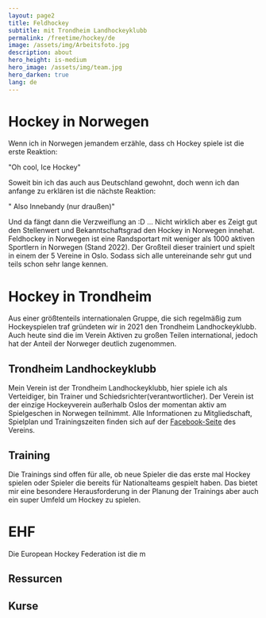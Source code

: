 ```yaml
---
layout: page2
title: Feldhockey
subtitle: mit Trondheim Landhockeyklubb
permalink: /freetime/hockey/de
image: /assets/img/Arbeitsfoto.jpg
description: about
hero_height: is-medium
hero_image: /assets/img/team.jpg
hero_darken: true
lang: de
---
```

# Hockey in Norwegen
Wenn ich in Norwegen jemandem erzähle, dass ch Hockey spiele ist die erste Reaktion: 

"Oh cool, Ice Hockey"

Soweit bin ich das auch aus Deutschland gewohnt, doch wenn ich dan anfange zu erklären ist die nächste Reaktion:
 
" Also Innebandy (nur draußen)"

Und da fängt dann die Verzweiflung an :D ... Nicht wirklich aber es Zeigt gut den Stellenwert und Bekanntschaftsgrad den Hockey in Norwegen innehat. Feldhockey in Norwegen ist eine Randsportart mit weniger als 1000 aktiven Sportlern in Norwegen (Stand 2022).
Der Großteil dieser trainiert und spielt in einem der 5 Vereine in Oslo. Sodass sich alle untereinande sehr gut und teils schon sehr lange kennen.  

# Hockey in Trondheim
Aus einer größtenteils internationalen Gruppe, die sich regelmäßig zum Hockeyspielen traf gründeten wir in 2021 den Trondheim Landhockeyklubb.
Auch heute sind die im Verein Aktiven zu großen Teilen international, jedoch hat der Anteil der Norweger deutlich zugenommen. 
## Trondheim Landhockeyklubb
Mein Verein ist der Trondheim Landhockeyklubb, hier spiele ich als Verteidiger, bin Trainer und Schiedsrichter(verantwortlicher). Der Verein ist der einzige Hockeyverein außerhalb Oslos der momentan aktiv am Spielgeschen in Norwegen teilnimmt. Alle Informationen zu Mitgliedschaft, Spielplan und Trainingszeiten finden sich auf der [Facebook-Seite](https://www.facebook.com/trondheimlandhockey) des Vereins. 
## Training
Die Trainings sind offen für alle, ob neue Spieler die das erste mal Hockey spielen oder Spieler die bereits für Nationalteams gespielt haben. Das bietet mir eine besondere Herausforderung in der Planung der Trainings aber auch ein super Umfeld um Hockey zu spielen.

# EHF
Die European Hockey Federation ist die m
## Ressurcen 

## Kurse